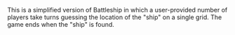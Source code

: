 This is a simplified version of Battleship in which a user-provided number of players take turns guessing the location of the "ship" on a single grid. The game ends when the "ship" is found. 

